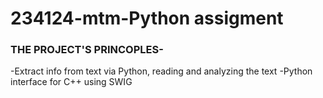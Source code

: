 # 234124-mtm-Python assigment
### THE PROJECT'S PRINCOPLES- 
  -Extract info from text via Python, reading and analyzing the text
  -Python interface for C++ using SWIG

